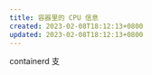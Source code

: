 ```yaml
---
title: 容器里的 CPU 信息
created: 2023-02-08T18:12:13+0800
updated: 2023-02-08T18:12:13+0800
---
```



containerd 支
